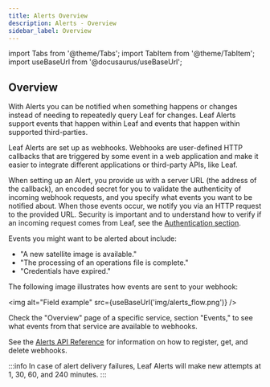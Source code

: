 ```yaml
---
title: Alerts Overview
description: Alerts - Overview
sidebar_label: Overview
---
```


import Tabs from '@theme/Tabs';
import TabItem from '@theme/TabItem';
import useBaseUrl from '@docusaurus/useBaseUrl';

## Overview

With Alerts you can be notified when something happens or changes instead of needing to repeatedly query Leaf for changes. Leaf Alerts support events that happen within Leaf and events that happen within supported third-parties. 

Leaf Alerts are set up as webhooks. Webhooks are user-defined HTTP callbacks that are triggered by some event in a web application and make it easier to integrate different applications or third-party APIs, like Leaf.

When setting up an Alert, you provide us with a server URL (the address of the callback), an encoded secret for you to validate the authenticity of incoming webhook requests, and you specify what events you want to be notified about. When those events occur, we notify you via an HTTP request to the provided URL. Security is important and to understand how to verify if an incoming request comes from Leaf, see the [Authentication section][alerts_auth].

Events you might want to be alerted about include:

- "A new satellite image is available."
- "The processing of an operations file is complete."
- "Credentials have expired."

The following image illustrates how events are sent to your webhook:

<img alt="Field example" src={useBaseUrl('img/alerts_flow.png')} />


Check the "Overview" page of a specific service, section "Events," to see what events from that service are available to webhooks.

See the [Alerts API Reference][alerts_endpoints] for information on how to register, get, and delete webhooks.


:::info
In case of alert delivery failures, Leaf Alerts will make new attempts at 1, 30, 60, and 240 minutes.
:::



[alerts_endpoints]: alerts_endpoints.md
[alerts_auth]: alerts_authentication.md
